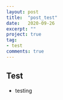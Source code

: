 ```yaml
---
layout: post
title:  "post_test"
date:   2020-09-26
excerpt: ""
project: true
tag:
- test
comments: true
---
```


## Test
* testing
